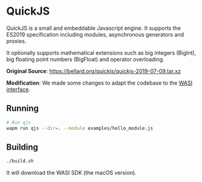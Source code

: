 # QuickJS

QuickJS is a small and embeddable Javascript engine. It supports the ES2019 specification including modules, asynchronous generators and proxies.

It optionally supports mathematical extensions such as big integers (BigInt), big floating point numbers (BigFloat) and operator overloading.


**Original Source**: https://bellard.org/quickjs/quickjs-2019-07-09.tar.xz

**Modification**: We made some changes to adapt the codebase to the [WASI interface](https://wapm.io/interface/wasi).


## Running

```bash
# Run qjs
wapm run qjs --dir=. --module examples/hello_module.js
```

## Building

```bash
./build.sh
```

It will download the WASI SDK (the macOS version).
